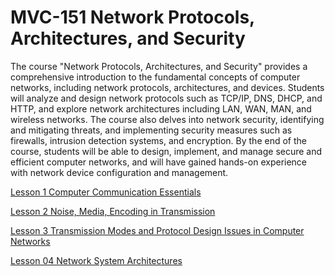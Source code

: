 # MVC-151 Network Protocols, Architectures, and Security
The course "Network Protocols, Architectures, and Security" provides a comprehensive introduction to the fundamental concepts of computer networks, including network protocols, architectures, and devices. Students will analyze and design network protocols such as TCP/IP, DNS, DHCP, and HTTP, and explore network architectures including LAN, WAN, MAN, and wireless networks. The course also delves into network security, identifying and mitigating threats, and implementing security measures such as firewalls, intrusion detection systems, and encryption. By the end of the course, students will be able to design, implement, and manage secure and efficient computer networks, and will have gained hands-on experience with network device configuration and management.

[Lesson 1 Computer Communication Essentials](Lesson_01/Readme.md)

[Lesson 2 Noise, Media, Encoding in Transmission](Lesson_02/Readme.md)

[Lesson 3 Transmission Modes and Protocol Design Issues in Computer Networks](Lesson_03/Readme.md)

[Lesson 04 Network System Architectures](Lesson_04/Readme.md)
